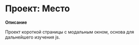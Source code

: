 # Проект: Место

**Описание**

Проект короткой страницы с модальным окном, основа для дальнейшего изучения js.